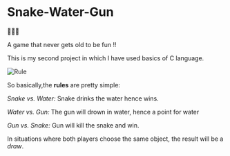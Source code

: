 # Snake-Water-Gun

:snake::ocean::gun:

A game that never gets old to be fun !!


This is my second project in which I have used basics of C language.


![Rule](https://user-images.githubusercontent.com/80421780/173671487-22919ac2-fabf-4bca-ad4b-c73161646f97.jpg)



So basically,the **rules** are pretty simple:

*Snake vs. Water:* Snake drinks the water hence wins.

*Water vs. Gun:* The gun will drown in water, hence a point for water

*Gun vs. Snake:* Gun will kill the snake and win.

In situations where both players choose the same object, the result will be a *draw*.
